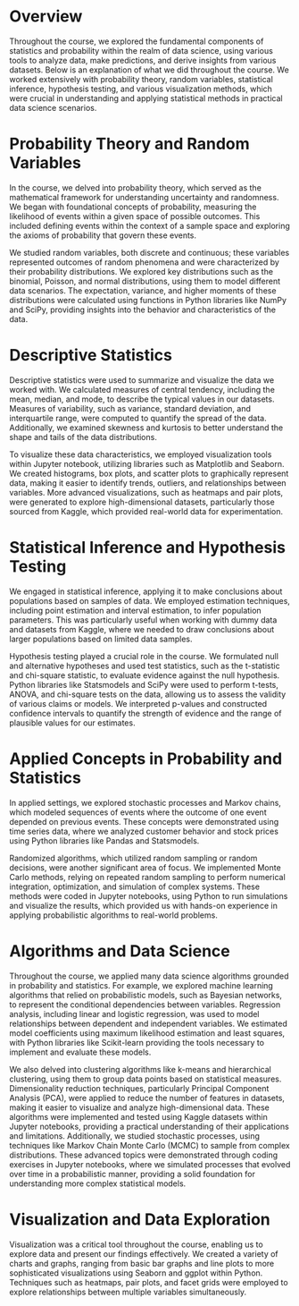 # Overview
Throughout the course, we explored the fundamental components of statistics and probability within the realm of data science, using various tools to analyze data, make predictions, and derive insights from various datasets. Below is an explanation of what we did throughout the course. We worked extensively with probability theory, random variables, statistical inference, hypothesis testing, and various visualization methods, which were crucial in understanding and applying statistical methods in practical data science scenarios.

# Probability Theory and Random Variables
In the course, we delved into probability theory, which served as the mathematical framework for understanding uncertainty and randomness. We began with foundational concepts of probability, measuring the likelihood of events within a given space of possible outcomes. This included defining events within the context of a sample space and exploring the axioms of probability that govern these events.

We studied random variables, both discrete and continuous; these variables represented outcomes of random phenomena and were characterized by their probability distributions. We explored key distributions such as the binomial, Poisson, and normal distributions, using them to model different data scenarios. The expectation, variance, and higher moments of these distributions were calculated using functions in Python libraries like NumPy and SciPy, providing insights into the behavior and characteristics of the data.

# Descriptive Statistics
Descriptive statistics were used to summarize and visualize the data we worked with. We calculated measures of central tendency, including the mean, median, and mode, to describe the typical values in our datasets. Measures of variability, such as variance, standard deviation, and interquartile range, were computed to quantify the spread of the data. Additionally, we examined skewness and kurtosis to better understand the shape and tails of the data distributions.

To visualize these data characteristics, we employed visualization tools within Jupyter notebook, utilizing libraries such as Matplotlib and Seaborn. We created histograms, box plots, and scatter plots to graphically represent data, making it easier to identify trends, outliers, and relationships between variables. More advanced visualizations, such as heatmaps and pair plots, were generated to explore high-dimensional datasets, particularly those sourced from Kaggle, which provided real-world data for experimentation.

# Statistical Inference and Hypothesis Testing
We engaged in statistical inference, applying it to make conclusions about populations based on samples of data. We employed estimation techniques, including point estimation and interval estimation, to infer population parameters. This was particularly useful when working with dummy data and datasets from Kaggle, where we needed to draw conclusions about larger populations based on limited data samples.

Hypothesis testing played a crucial role in the course. We formulated null and alternative hypotheses and used test statistics, such as the t-statistic and chi-square statistic, to evaluate evidence against the null hypothesis. Python libraries like Statsmodels and SciPy were used to perform t-tests, ANOVA, and chi-square tests on the data, allowing us to assess the validity of various claims or models. We interpreted p-values and constructed confidence intervals to quantify the strength of evidence and the range of plausible values for our estimates.

# Applied Concepts in Probability and Statistics
In applied settings, we explored stochastic processes and Markov chains, which modeled sequences of events where the outcome of one event depended on previous events. These concepts were demonstrated using time series data, where we analyzed customer behavior and stock prices using Python libraries like Pandas and Statsmodels.

Randomized algorithms, which utilized random sampling or random decisions, were another significant area of focus. We implemented Monte Carlo methods, relying on repeated random sampling to perform numerical integration, optimization, and simulation of complex systems. These methods were coded in Jupyter notebooks, using Python to run simulations and visualize the results, which provided us with hands-on experience in applying probabilistic algorithms to real-world problems.

# Algorithms and Data Science
Throughout the course, we applied many data science algorithms grounded in probability and statistics. For example, we explored machine learning algorithms that relied on probabilistic models, such as Bayesian networks, to represent the conditional dependencies between variables. Regression analysis, including linear and logistic regression, was used to model relationships between dependent and independent variables. We estimated model coefficients using maximum likelihood estimation and least squares, with Python libraries like Scikit-learn providing the tools necessary to implement and evaluate these models.

We also delved into clustering algorithms like k-means and hierarchical clustering, using them to group data points based on statistical measures. Dimensionality reduction techniques, particularly Principal Component Analysis (PCA), were applied to reduce the number of features in datasets, making it easier to visualize and analyze high-dimensional data. These algorithms were implemented and tested using Kaggle datasets within Jupyter notebooks, providing a practical understanding of their applications and limitations. Additionally, we studied stochastic processes, using techniques like Markov Chain Monte Carlo (MCMC) to sample from complex distributions. These advanced topics were demonstrated through coding exercises in Jupyter notebooks, where we simulated processes that evolved over time in a probabilistic manner, providing a solid foundation for understanding more complex statistical models.

# Visualization and Data Exploration
Visualization was a critical tool throughout the course, enabling us to explore data and present our findings effectively. We created a variety of charts and graphs, ranging from basic bar graphs and line plots to more sophisticated visualizations using Seaborn and ggplot within Python. Techniques such as heatmaps, pair plots, and facet grids were employed to explore relationships between multiple variables simultaneously.
